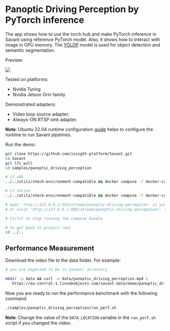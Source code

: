 # Panoptic Driving Perception by PyTorch inference

The app shows how to use the torch hub and make PyTorch inference in Savant using reference PyTorch model. Also, it shows how to interact with image in GPU memory. The [YOLOP](https://github.com/hustvl/YOLOP) model is used for object detection and semantic segmentation.

Preview:

![](assets/panoptic_driving_perception.webp)

Tested on platforms:

- Nvidia Turing
- Nvidia Jetson Orin family

Demonstrated adapters:

- Video loop source adapter;
- Always-ON RTSP sink adapter.

**Note**: Ubuntu 22.04 runtime configuration [guide](../../docs/runtime-configuration.md) helps to configure the runtime to run Savant pipelines.

Run the demo:

```bash
git clone https://github.com/insight-platform/Savant.git
cd Savant
git lfs pull
cd samples/panoptic_driving_perception

# if x86
../../utils/check-environment-compatible && docker compose -f docker-compose.x86.yml up

# if Jetson
../../utils/check-environment-compatible && docker compose -f docker-compose.l4t.yml up

# open 'rtsp://127.0.0.1:554/stream/panoptic-driving-perception' in your player
# or visit 'http://127.0.0.1:888/stream/panoptic-driving-perception/' (LL-HLS)

# Ctrl+C to stop running the compose bundle

# to get back to project root
cd ../..
```

## Performance Measurement

Download the video file to the data folder. For example:

```bash
# you are expected to be in Savant/ directory

mkdir -p data && curl -o data/panoptic_driving_perception.mp4 \
   https://eu-central-1.linodeobjects.com/savant-data/demo/panoptic_driving_perception.mp4
```

Now you are ready to run the performance benchmark with the following command:

```bash
./samples/panoptic_driving_perception/run_perf.sh
```

**Note**: Change the value of the `DATA_LOCATION` variable in the `run_perf.sh` script if you changed the video.
